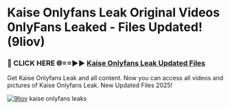 # Kaise Onlyfans Leak Original Videos 0nlyFans Leaked - Files Updated! (9liov)

<h3>🔴 CLICK HERE 🌐==►► <a href="https://tinyurl.com/4seja8ks" rel="nofollow">Kaise Onlyfans Leak Updated Files</a></h3>

Get Kaise Onlyfans Leak and all content. Now you can access all videos and pictures of Kaise Onlyfans Leak. New Updated Files 2025!

[![9liov](https://i.imgur.com/EWjZXRe.gif)](https://tinyurl.com/4seja8ks)
kaise onlyfans leaks
